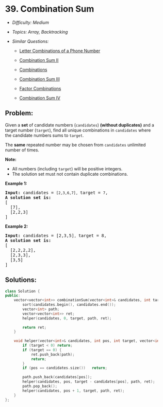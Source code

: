 # 39. Combination Sum

* *Difficulty: Medium*

* *Topics: Array, Backtracking*

* *Similar Questions:*

  * [Letter Combinations of a Phone Number](letter-combinations-of-a-phone-number.md)

  * [Combination Sum II](combination-sum-ii.md)

  * [Combinations](combinations.md)

  * [Combination Sum III](combination-sum-iii.md)

  * [Factor Combinations](factor-combinations.md)

  * [Combination Sum IV](combination-sum-iv.md)

## Problem:

<p>Given a <strong>set</strong> of candidate numbers (<code>candidates</code>) <strong>(without duplicates)</strong> and a target number (<code>target</code>), find all unique combinations in <code>candidates</code>&nbsp;where the candidate numbers sums to <code>target</code>.</p>

<p>The <strong>same</strong> repeated number may be chosen from <code>candidates</code>&nbsp;unlimited number of times.</p>

<p><strong>Note:</strong></p>

<ul>
	<li>All numbers (including <code>target</code>) will be positive integers.</li>
	<li>The solution set must not contain duplicate combinations.</li>
</ul>

<p><strong>Example 1:</strong></p>

<pre>
<strong>Input:</strong> candidates = <code>[2,3,6,7], </code>target = <code>7</code>,
<strong>A solution set is:</strong>
[
  [7],
  [2,2,3]
]
</pre>

<p><strong>Example 2:</strong></p>

<pre>
<strong>Input:</strong> candidates = [2,3,5]<code>, </code>target = 8,
<strong>A solution set is:</strong>
[
&nbsp; [2,2,2,2],
&nbsp; [2,3,3],
&nbsp; [3,5]
]
</pre>

## Solutions:

```c++
class Solution {
public:
    vector<vector<int>> combinationSum(vector<int>& candidates, int target) {
        sort(candidates.begin(), candidates.end());
        vector<int> path;
        vector<vector<int>> ret;
        helper(candidates, 0, target, path, ret);
        
        return ret;
    }
    
    void helper(vector<int>& candidates, int pos, int target, vector<int>& path, vector<vector<int>>& ret) {  
        if (target < 0) return;
        if (target == 0) {
            ret.push_back(path);
            return;
        }
        if (pos == candidates.size())   return;
        
        path.push_back(candidates[pos]);
        helper(candidates, pos, target - candidates[pos], path, ret);
        path.pop_back();
        helper(candidates, pos + 1, target, path, ret);
    }
};
```
